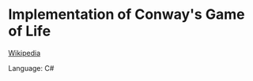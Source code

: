 # Implementation of Conway's Game of Life
[Wikipedia](https://en.wikipedia.org/wiki/Conway%27s_Game_of_Life)

Language: C#
